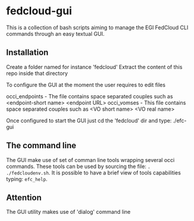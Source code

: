 # fedcloud-gui 
This is a collection of bash scripts aiming to manage the EGI FedCloud CLI commands through an easy textual GUI.

## Installation 
Create a folder named for instance 'fedcloud'
Extract the content of this repo inside that directory

To configure the GUI at the moment the user requires to edit files

occi\_endpoints - The file contains space separated couples such as \<endpoint-short name\> \<endpoint URL\>
occi\_vomses    - This file contains space separated couples such as \<VO short name\> \<VO real name\>

Once configured to start the GUI just cd the 'fedcloud' dir and type: ./efc-gui

## The command line
The GUI make use of set of comman line tools wrapping several occi commands. These tools can be used by sourcing the file: `. ./fedcloudenv.sh`.
It is possible to have a brief view of tools capabilities typing: `efc_help`.

## Attention
The GUI utility makes use of 'dialog' command line
